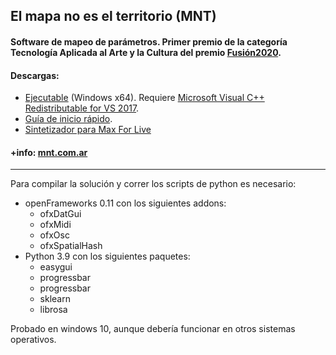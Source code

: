 ## El mapa no es el territorio (MNT)
#### Software de mapeo de parámetros. Primer premio de la categoría Tecnología Aplicada al Arte y la Cultura del premio [Fusión2020](https://fusion2020.frba.utn.edu.ar/).

#### Descargas: 
* [Ejecutable](http://www.sguiglia.com.ar/mnt/descargas/MNT2.zip) (Windows x64). Requiere [Microsoft Visual C++ Redistributable for VS 2017](https://aka.ms/vs/16/release/vc_redist.x64.exe).
* [Guía de inicio rápido](http://www.sguiglia.com.ar/mnt/descargas/MNT_guia.pdf).
* [Sintetizador para Max For Live](https://github.com/fsguiglia/concatenate)

#### +info: [mnt.com.ar](http://www.mnt.com.ar)

---

Para compilar la solución y correr los scripts de python es necesario:
* openFrameworks 0.11 con los siguientes addons:
  * ofxDatGui
  * ofxMidi
  * ofxOsc
  * ofxSpatialHash
* Python 3.9 con los siguientes paquetes: 
  * easygui
  * progressbar
  * progressbar
  * sklearn
  * librosa
 
 Probado en windows 10, aunque debería funcionar en otros sistemas operativos.
  

